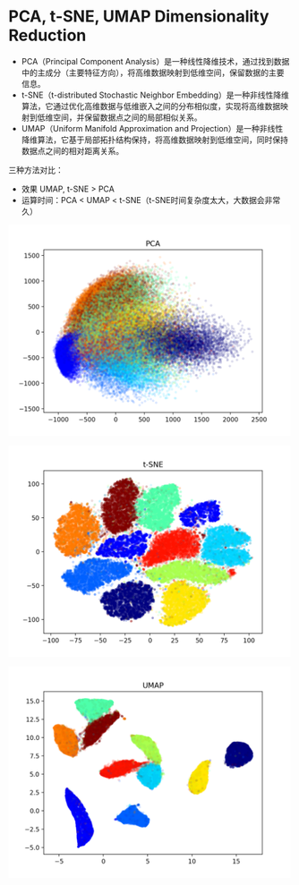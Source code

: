 # PCA, t-SNE, UMAP Dimensionality Reduction

- PCA（Principal Component Analysis）是一种线性降维技术，通过找到数据中的主成分（主要特征方向），将高维数据映射到低维空间，保留数据的主要信息。
- t-SNE（t-distributed Stochastic Neighbor Embedding）是一种非线性降维算法，它通过优化高维数据与低维嵌入之间的分布相似度，实现将高维数据映射到低维空间，并保留数据点之间的局部相似关系。
- UMAP（Uniform Manifold Approximation and Projection）是一种非线性降维算法，它基于局部拓扑结构保持，将高维数据映射到低维空间，同时保持数据点之间的相对距离关系。

三种方法对比：

- 效果 UMAP, t-SNE > PCA
- 运算时间：PCA < UMAP < t-SNE（t-SNE时间复杂度太大，大数据会非常久）

![PCA](PCA.png "PCA")

![t-SNE](t-SNE.png "t-SNE")

![UMAP](UMAP.png "UMAP")
